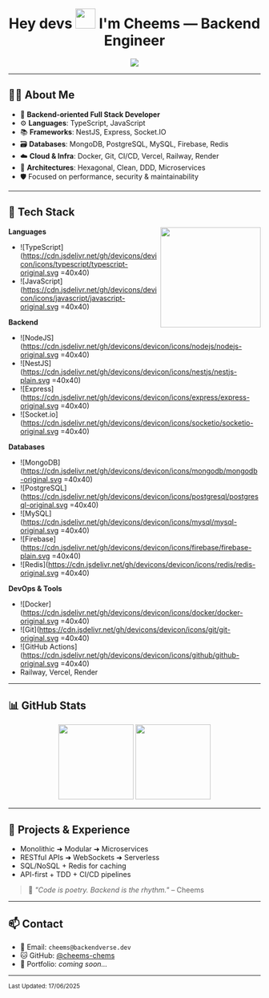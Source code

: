 <h1 align="center">Hey devs <img src="https://emojis.slackmojis.com/emojis/images/1577305505/7373/hand_wave.gif" width="40"/> I'm Cheems — Backend Engineer</h1>

<p align="center">
  <img src="https://readme-typing-svg.herokuapp.com?font=Fira+Code&pause=1000&color=00F7C1&center=true&width=500&lines=Backend+Developer+%7C+API+Architect;Node.js+%7C+NestJS+%7C+TypeScript+lover;MongoDB,+PostgreSQL,+MySQL,+Redis;Clean+Code+%7C+SOLID+%7C+DDD+%7C+Hexagonal+Architecture;Welcome+to+my+backend+terminal!">
</p>

---

## 👨‍💻 About Me

- 🧠 **Backend-oriented Full Stack Developer**
- ⚙️ **Languages**: TypeScript, JavaScript
- 📚 **Frameworks**: NestJS, Express, Socket.IO
- 🗃️ **Databases**: MongoDB, PostgreSQL, MySQL, Firebase, Redis
- ☁️ **Cloud & Infra**: Docker, Git, CI/CD, Vercel, Railway, Render
- 🧱 **Architectures**: Hexagonal, Clean, DDD, Microservices
- 🛡️ Focused on performance, security & maintainability

---

## 🧰 Tech Stack

<img align="right" src="https://media1.tenor.com/m/_DOBjnGspYAAAAAC/code-coding.gif" width="200"/>

**Languages**
  - ![TypeScript](https://cdn.jsdelivr.net/gh/devicons/devicon/icons/typescript/typescript-original.svg =40x40)
  - ![JavaScript](https://cdn.jsdelivr.net/gh/devicons/devicon/icons/javascript/javascript-original.svg =40x40)

**Backend**
  - ![NodeJS](https://cdn.jsdelivr.net/gh/devicons/devicon/icons/nodejs/nodejs-original.svg =40x40)
  - ![NestJS](https://cdn.jsdelivr.net/gh/devicons/devicon/icons/nestjs/nestjs-plain.svg =40x40)
  - ![Express](https://cdn.jsdelivr.net/gh/devicons/devicon/icons/express/express-original.svg =40x40)
  - ![Socket.io](https://cdn.jsdelivr.net/gh/devicons/devicon/icons/socketio/socketio-original.svg =40x40)

**Databases**
  - ![MongoDB](https://cdn.jsdelivr.net/gh/devicons/devicon/icons/mongodb/mongodb-original.svg =40x40)
  - ![PostgreSQL](https://cdn.jsdelivr.net/gh/devicons/devicon/icons/postgresql/postgresql-original.svg =40x40)
  - ![MySQL](https://cdn.jsdelivr.net/gh/devicons/devicon/icons/mysql/mysql-original.svg =40x40)
  - ![Firebase](https://cdn.jsdelivr.net/gh/devicons/devicon/icons/firebase/firebase-plain.svg =40x40)
  - ![Redis](https://cdn.jsdelivr.net/gh/devicons/devicon/icons/redis/redis-original.svg =40x40)

**DevOps & Tools**
  - ![Docker](https://cdn.jsdelivr.net/gh/devicons/devicon/icons/docker/docker-original.svg =40x40)
  - ![Git](https://cdn.jsdelivr.net/gh/devicons/devicon/icons/git/git-original.svg =40x40)
  - ![GitHub Actions](https://cdn.jsdelivr.net/gh/devicons/devicon/icons/github/github-original.svg =40x40)
  - Railway, Vercel, Render

---

## 📊 GitHub Stats

<p align="center">
  <img src="https://github-readme-stats.vercel.app/api?username=cheems-chems&theme=tokyonight&show_icons=true&count_private=true" height="150"/>
  <img src="https://github-readme-stats.vercel.app/api/top-langs/?username=cheems-chems&theme=tokyonight&layout=compact" height="150"/>
</p>

---

## 🧱 Projects & Experience

- Monolithic ➜ Modular ➜ Microservices
- RESTful APIs ➜ WebSockets ➜ Serverless
- SQL/NoSQL + Redis for caching
- API-first + TDD + CI/CD pipelines

> 💬 *"Code is poetry. Backend is the rhythm."* – Cheems

---

## 📫 Contact

- 📧 Email: `cheems@backendverse.dev`
- 🐱 GitHub: [@cheems-chems](https://github.com/cheems-chems)
- 🧠 Portfolio: _coming soon..._

---

<sub>Last Updated: 17/06/2025</sub>
